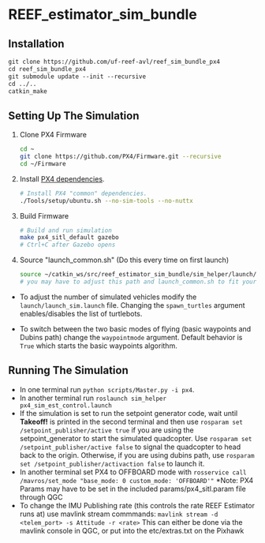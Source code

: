 # REEF_estimator_sim_bundle

## Installation
```html
git clone https://github.com/uf-reef-avl/reef_sim_bundle_px4
cd reef_sim_bundle_px4
git submodule update --init --recursive
cd ../..
catkin_make
```


**Setting Up The Simulation**
-----------------------------
1. Clone PX4 Firmware 

   ```bash
   cd ~
   git clone https://github.com/PX4/Firmware.git --recursive
   cd ~/Firmware
   ```
1. Install [PX4 dependencies](http://dev.px4.io/en/setup/dev_env_linux_ubuntu.html#common-dependencies). 
   ```bash
   # Install PX4 "common" dependencies.
   ./Tools/setup/ubuntu.sh --no-sim-tools --no-nuttx
   ```
1. Build Firmware
   ```bash
   # Build and run simulation
   make px4_sitl_default gazebo
   # Ctrl+C after Gazebo opens
   ```
1. Source "launch_common.sh" (Do this every time on first launch)
    ```bash
    source ~/catkin_ws/src/reef_estimator_sim_bundle/sim_helper/launch/launch_common.sh
    # you may have to adjust this path and launch_common.sh to fit your directories
    ```

- To adjust the number of simulated vehicles modify the `launch/launch_sim.launch` file.  Changing the `spawn_turtles` argument enables/disables the list of turtlebots.

- To switch between the two basic modes of flying (basic waypoints and Dubins path) change the `waypointmode` argument.  Default behavior is `True` which starts the basic waypoints algorithm.


**Running The Simulation**
--------------------------

- In one terminal run `python scripts/Master.py -i px4`.
- In another terminal run `roslaunch sim_helper px4_sim_est_control.launch`
- If the simulation is set to run the setpoint generator code, wait until __Takeoff!__ is printed in the second terminal and then use `rosparam set /setpoint_publisher/active true` if you are using the setpoint_generator to start the simulated quadcopter.  Use `rosparam set /setpoint_publisher/active false` to signal the quadcopter to head back to the origin.
Otherwise, if you are using dubins path, use `rosparam set /setpoint_publisher/activaction false` to launch it.
- In another terminal set PX4 to OFFBOARD mode with `rosservice call /mavros/set_mode "base_mode: 0 custom_mode: 'OFFBOARD'"`
*Note: PX4 Params may have to be set in the included params/px4_sitl.param file through QGC
- To change the IMU Publishing rate (this controls the rate REEF Estimator runs at) use mavlink stream commmands:
   ```mavlink stream -d <telem_port> -s Attitude -r <rate>```
   This can either be done via the mavlink console in QGC, or put into the etc/extras.txt on the Pixhawk

 
